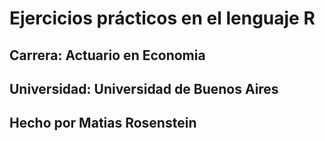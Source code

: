 # Ejercicios prácticos en el lenguaje R
## Carrera: Actuario en Economia
## Universidad: Universidad de Buenos Aires
## Hecho por Matias Rosenstein
